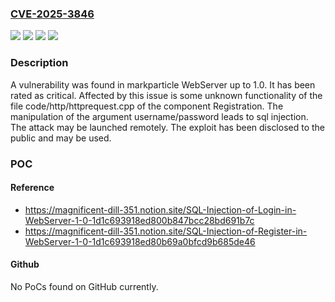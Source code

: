 ### [CVE-2025-3846](https://cve.mitre.org/cgi-bin/cvename.cgi?name=CVE-2025-3846)
![](https://img.shields.io/static/v1?label=Product&message=WebServer&color=blue)
![](https://img.shields.io/static/v1?label=Version&message=%3D%201.0%20&color=brighgreen)
![](https://img.shields.io/static/v1?label=Vulnerability&message=Injection&color=brighgreen)
![](https://img.shields.io/static/v1?label=Vulnerability&message=SQL%20Injection&color=brighgreen)

### Description

A vulnerability was found in markparticle WebServer up to 1.0. It has been rated as critical. Affected by this issue is some unknown functionality of the file code/http/httprequest.cpp of the component Registration. The manipulation of the argument username/password leads to sql injection. The attack may be launched remotely. The exploit has been disclosed to the public and may be used.

### POC

#### Reference
- https://magnificent-dill-351.notion.site/SQL-Injection-of-Login-in-WebServer-1-0-1d1c693918ed800b847bcc28bd691b7c
- https://magnificent-dill-351.notion.site/SQL-Injection-of-Register-in-WebServer-1-0-1d1c693918ed80b69a0bfcd9b685de46

#### Github
No PoCs found on GitHub currently.

